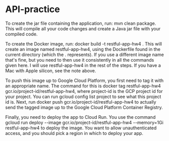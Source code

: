 # API-practice
To create the jar file containing the application, run: mvn clean package. This will compile all your code changes and create a Java jar file with your compiled code.

To create the Docker image, run: docker build -t restful-app-hw4 . This will create an image named restful-app-hw4, using the Dockerfile found in the current directory (which the . represents). If you use a different image name that's fine, but you need to then use it consistently in all the commands given here. I will use restful-app-hw4 in the rest of the steps. If you have a Mac with Apple silicon, see the note above.

To push this image up to Google Cloud Platform, you first need to tag it with an appropriate name. The command for this is docker tag restful-app-hw4 gcr.io/project-id/restful-app-hw4, where project-id is the GCP project id for your project. You can run gcloud config list project to see what this project id is. Next, run docker push gcr.io/project-id/restful-app-hw4 to actually send the tagged image up to the Google Cloud Platform Container Registry.

Finally, you need to deploy the app to Cloud Run. You use the command gcloud run deploy --image gcr.io/project-id/restful-app-hw4 --memory=1Gi restful-app-hw4 to deploy the image. You want to allow unauthenticated access, and you should pick a region in which to deploy your app.
